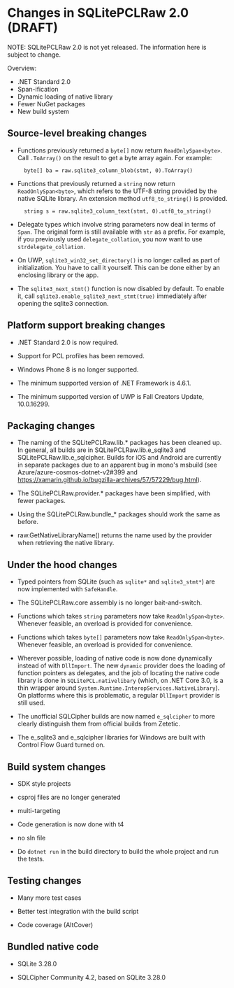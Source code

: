 
# Changes in SQLitePCLRaw 2.0 (DRAFT)

NOTE: SQLitePCLRaw 2.0 is not yet released.  The information here is subject to change.

Overview:

- .NET Standard 2.0
- Span-ification
- Dynamic loading of native library
- Fewer NuGet packages
- New build system

## Source-level breaking changes

- Functions previously returned a `byte[]` now return
`ReadOnlySpan<byte>`.  Call `.ToArray()` on the result
to get a byte array again.  For example:

        byte[] ba = raw.sqlite3_column_blob(stmt, 0).ToArray()

- Functions that previously returned a `string` now
return `ReadOnlySpan<byte>`, which refers to the UTF-8
string provided by the native SQLite library.  An
extension method `utf8_to_string()` is provided.

        string s = raw.sqlite3_column_text(stmt, 0).utf8_to_string()

- Delegate types which involve string parameters now
deal in terms of `Span`.  The original form is still
available with `str` as a prefix.  For example, if you
previously used `delegate_collation`, you now want to use
`strdelegate_collation`.

- On UWP, `sqlite3_win32_set_directory()` is no longer
called as part of initialization.  You have to call it yourself.
This can be done either by an enclosing library or the app.

- The `sqlite3_next_stmt()` function is now disabled by default.
To enable it, call `sqlite3.enable_sqlite3_next_stmt(true)` immediately after opening the sqlite3 connection.

## Platform support breaking changes

- .NET Standard 2.0 is now required.

- Support for PCL profiles has been removed.

- Windows Phone 8 is no longer supported.

- The minimum supported version of .NET Framework is 4.6.1.

- The minimum supported version of UWP is Fall Creators Update, 10.0.16299.

## Packaging changes

- The naming of the SQLitePCLRaw.lib.* packages has been
cleaned up.  In general, all builds are in SQLitePCLRaw.lib.e_sqlite3 and SQLitePCLRaw.lib.e_sqlcipher.
Builds for iOS and Android are currently in separate packages
due to an apparent bug in mono's msbuild (see Azure/azure-cosmos-dotnet-v2#399 and https://xamarin.github.io/bugzilla-archives/57/57229/bug.html).

- The SQLitePCLRaw.provider.* packages have been simplified,
with fewer packages.

- Using the SQLitePCLRaw.bundle_* packages should work the same
as before.

- raw.GetNativeLibraryName() returns the name used by the
provider when retrieving the native library.

## Under the hood changes

- Typed pointers from SQLite (such as `sqlite*` and `sqlite3_stmt*`) are now implemented with `SafeHandle`.

- The SQLitePCLRaw.core assembly is no longer bait-and-switch.

- Functions which takes `string` parameters now take `ReadOnlySpan<byte>`.
Whenever feasible, an overload is provided for convenience.

- Functions which takes `byte[]` parameters now take `ReadOnlySpan<byte>`.
Whenever feasible, an overload is provided for convenience.

- Wherever possible, loading of native code is now done
dynamically instead of with `DllImport`.  The new `dynamic` provider
does the loading of function pointers as delegates, and the job of locating 
the native code library is done in `SQLitePCL.nativelibary` (which,
on .NET Core 3.0, is a thin wrapper around `System.Runtime.InteropServices.NativeLibrary`).
On platforms where this is problematic, a regular `DllImport` provider is
still used.

- The unofficial SQLCipher builds are now named `e_sqlcipher` to
more clearly distinguish them from official builds from Zetetic.

- The e_sqlite3 and e_sqlcipher libraries for Windows are built with Control Flow Guard turned on.

## Build system changes

- SDK style projects

- csproj files are no longer generated

- multi-targeting

- Code generation is now done with t4

- no sln file

- Do `dotnet run` in the build directory to build the whole project and run the tests.

## Testing changes

- Many more test cases

- Better test integration with the build script

- Code coverage (AltCover)

## Bundled native code

- SQLite 3.28.0

- SQLCipher Community 4.2, based on SQLite 3.28.0

